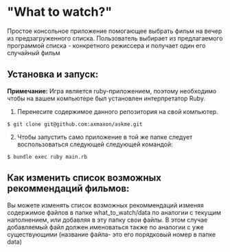 "What to watch?"
===

Простое консольное приложение помогающее выбрать фильм на вечер из предзагруженного 
списка. Пользователь выбирает из предлагаемого программой списка - конкретного режиссера 
и получает один его случайный фильм

## Установка и запуск:

**Примечание:** Игра является ruby-приложением, поэтому необходимо чтобы на вашем компьютере был
установлен интерпретатор Ruby.

1. Перенесите содержимое данного репозитория на свой компьютер.

```
$ git clone git@github.com:axmaxon/askme.git
```

2. Чтобы запустить само приложение в той же папке следует воспользоваться следующей следующей 
командой:

```
$ bundle exec ruby main.rb
```

## Как изменить список возможных рекоммендаций фильмов:

Вы можете изменять список возможных рекоммендаций изменяя содержимое файлов в папке 
what_to_watch/data по аналогии с текущим наполнением, или добавляя в эту папку свои файлы. 
В этом случае добавляемый файл должен именоваться также по аналогии с уже существующими 
(название файла- это его порядковый номер в папке data)
